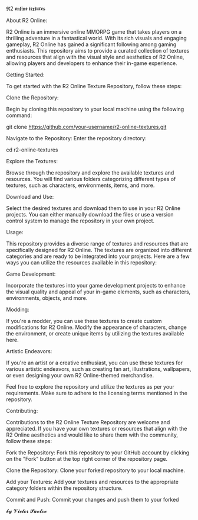 𝕽2 𝖔𝖓𝖑𝖎𝖓𝖊 𝖙𝖊𝖝𝖙𝖚𝖗𝖊𝖘


About R2 Online:

R2 Online is an immersive online MMORPG game that takes players on a thrilling adventure in a fantastical world. With its rich visuals and engaging gameplay, R2 Online has gained a significant following among gaming enthusiasts. This repository aims to provide a curated collection of textures and resources that align with the visual style and aesthetics of R2 Online, allowing players and developers to enhance their in-game experience.

Getting Started:

To get started with the R2 Online Texture Repository, follow these steps:

Clone the Repository: 

Begin by cloning this repository to your local machine using the following command:


git clone https://github.com/your-username/r2-online-textures.git


Navigate to the Repository: Enter the repository directory:


cd r2-online-textures


Explore the Textures: 

Browse through the repository and explore the available textures and resources. You will find various folders categorizing different types of textures, such as characters, environments, items, and more.

Download and Use: 

Select the desired textures and download them to use in your R2 Online projects. You can either manually download the files or use a version control system to manage the repository in your own project.

Usage:


This repository provides a diverse range of textures and resources that are specifically designed for R2 Online. The textures are organized into different categories and are ready to be integrated into your projects. Here are a few ways you can utilize the resources available in this repository:

Game Development: 

Incorporate the textures into your game development projects to enhance the visual quality and appeal of your in-game elements, such as characters, environments, objects, and more.

Modding: 

If you're a modder, you can use these textures to create custom modifications for R2 Online. Modify the appearance of characters, change the environment, or create unique items by utilizing the textures available here.

Artistic Endeavors: 

If you're an artist or a creative enthusiast, you can use these textures for various artistic endeavors, such as creating fan art, illustrations, wallpapers, or even designing your own R2 Online-themed merchandise.



Feel free to explore the repository and utilize the textures as per your requirements. Make sure to adhere to the licensing terms mentioned in the repository.


Contributing:

Contributions to the R2 Online Texture Repository are welcome and appreciated. If you have your own textures or resources that align with the R2 Online aesthetics and would like to share them with the community, follow these steps:

Fork the Repository: Fork this repository to your GitHub account by clicking on the "Fork" button at the top right corner of the repository page.

Clone the Repository: Clone your forked repository to your local machine.

Add your Textures: Add your textures and resources to the appropriate category folders within the repository structure.

Commit and Push: Commit your changes and push them to your forked

𝓫𝔂 𝓥𝓲𝓬𝓽𝓸𝓻 𝓟𝓪𝓿𝓵𝓸𝓿
